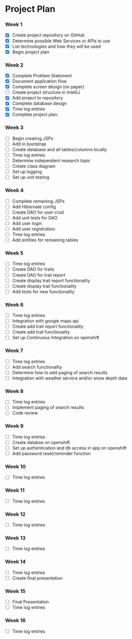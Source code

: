 # Project Plan

### Week 1
- [X] Create project repository on GitHub
- [X] Determine possible Web Services or APIs to use
- [X] List technologies and how they will be used
- [X] Begin project plan

### Week 2
- [X] Complete Problem Statement
- [X] Document application flow.
- [X] Complete screen design (on paper)
- [ ] Create project structure in IntelliJ
- [X] Add project to repository
- [X] Complete database design
- [X] Time log entries
- [X] Complete project plan.

### Week 3
- [ ] Begin creating JSPs
- [ ] Add in bootstrap
- [ ] Create database and all tables/columns locally
- [ ] Time log entries
- [ ] Determine independent research topic
- [ ] Create class diagram
- [ ] Set up logging
- [ ] Set up unit testing

### Week 4
- [ ] Complete remaining JSPs
- [ ] Add Hibernate config
- [ ] Create DAO for user crud
- [ ] Add unit tests for DAO
- [ ] Add user login
- [ ] Add user registration
- [ ] Time log entries
- [ ] Add entities for remaining tables

### Week 5

- [ ] Time log entries
- [ ] Create DAO for trails
- [ ] Create DAO for trail report
- [ ] Create display trail report functionality
- [ ] Create display trail functionality
- [ ] Add tests for new functionality

### Week 6
- [ ] Time log entries
- [ ] Integration with google maps api
- [ ] Create add trail report functionality
- [ ] Create add trail functionality
- [ ] Set up Continuous Integration on openshift

### Week 7
- [ ] Time log entries
- [ ] Add search functionality
- [ ] Determine how to add paging of search results
- [ ] Integration with weather service and/or snow depth data

### Week 8
- [ ] Time log entries
- [ ] Implement paging of search results
- [ ] Code review

### Week 9
- [ ] Time log entries
- [ ] Create databse on openshift
- [ ] Set up authentication and db access in app on openshift
- [ ] Add password reset/reminder function

### Week 10
- [ ] Time log entries

### Week 11
- [ ] Time log entries

### Week 12
- [ ] Time log entries

### Week 13
- [ ] Time log entries

### Week 14
- [ ] Time log entries
- [ ] Create final presentation

### Week 15
- [ ] Final Presentation
- [ ] Time log entries

### Week 16
- [ ] Time log entries







